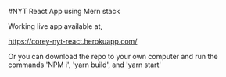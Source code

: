 #NYT React App using Mern stack

Working live app available at, 

https://corey-nyt-react.herokuapp.com/

Or you can download the repo to your own computer and run the commands 'NPM i', 'yarn build', and 'yarn start'
